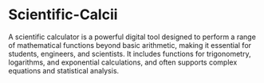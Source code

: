 # Scientific-Calcii
A scientific calculator is a powerful digital tool designed to perform a range of mathematical functions beyond basic arithmetic, making it essential for students, engineers, and scientists. It includes functions for trigonometry, logarithms, and exponential calculations, and often supports complex equations and statistical analysis.
